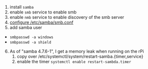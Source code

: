 1. install `samba`
2. enable `smb` service to enable smb
3. enable `nmb` service to enable discovery of the smb server
4. [configure /etc/samba/smb.conf](./configs/etc/samba/smb.conf)
5. add samba user
 - `smbpasswd -a windows`
 - `smbpasswd -a shield`
6. As of "samba 4.7.6-1", I get a memory leak when running on the rPi
    1. copy over /etc/systemctl/system/restart-samba.{timer,service}
    2. enable the timer `systemctl enable restart-sambda.timer`

